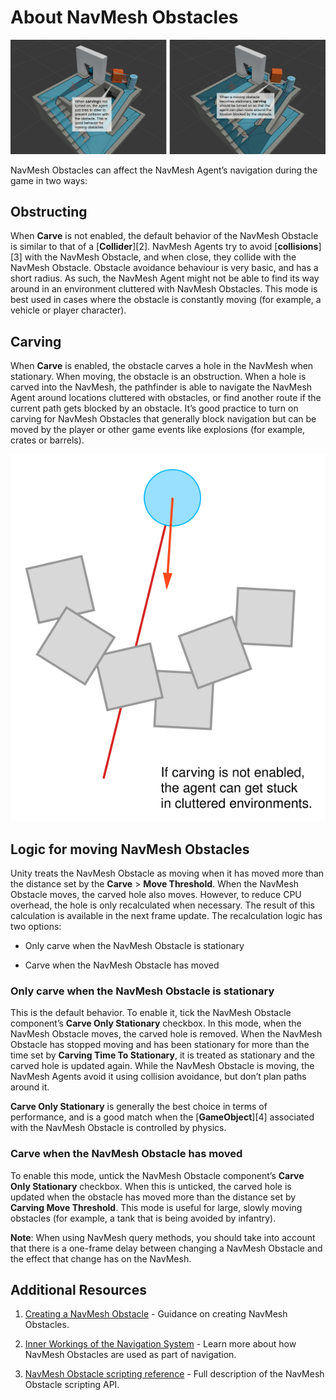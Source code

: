 # About NavMesh Obstacles

![](./Images/NavMeshObstacleCarving.svg)

NavMesh Obstacles can affect the NavMesh Agent’s navigation during the game in two ways:

## Obstructing

When **Carve** is not enabled, the default behavior of the NavMesh Obstacle is similar to that of a [**Collider**][2]. NavMesh Agents try to avoid [**collisions**][3] with the NavMesh Obstacle, and when close, they collide with the NavMesh Obstacle. Obstacle avoidance behaviour is very basic, and has a short radius. As such, the NavMesh Agent might not be able to find its way around in an environment cluttered with NavMesh Obstacles. This mode is best used in cases where the obstacle is constantly moving (for example, a vehicle or player character).

## Carving

When **Carve** is enabled, the obstacle carves a hole in the NavMesh when stationary. When moving, the obstacle is an obstruction. When a hole is carved into the NavMesh, the pathfinder is able to navigate the NavMesh Agent around locations cluttered with obstacles, or find another route if the current path gets blocked by an obstacle. It’s good practice to turn on carving for NavMesh Obstacles that generally block navigation but can be moved by the player or other game events like explosions (for example, crates or barrels).

![](./Images/NavMeshObstacleTrap.svg)

## Logic for moving NavMesh Obstacles

Unity treats the NavMesh Obstacle as moving when it has moved more than the distance set by the **Carve** > **Move Threshold**. When the NavMesh Obstacle moves, the carved hole also moves. However, to reduce CPU overhead, the hole is only recalculated when necessary. The result of this calculation is available in the next frame update. The recalculation logic has two options:

- Only carve when the NavMesh Obstacle is stationary

- Carve when the NavMesh Obstacle has moved


### Only carve when the NavMesh Obstacle is stationary

This is the default behavior. To enable it, tick the NavMesh Obstacle component’s **Carve Only Stationary** checkbox. In this mode, when the NavMesh Obstacle moves, the carved hole is removed. When the NavMesh Obstacle has stopped moving and has been stationary for more than the time set by **Carving Time To Stationary**, it is treated as stationary and the carved hole is updated again. While the NavMesh Obstacle is moving, the NavMesh Agents avoid it using collision avoidance, but don’t plan paths around it.

**Carve Only Stationary** is generally the best choice in terms of performance, and is a good match when the [**GameObject**][4] associated with the NavMesh Obstacle is controlled by physics.

### Carve when the NavMesh Obstacle has moved

To enable this mode, untick the NavMesh Obstacle component’s **Carve Only Stationary** checkbox. When this is unticked, the carved hole is updated when the obstacle has moved more than the distance set by **Carving Move Threshold**. This mode is useful for large, slowly moving obstacles (for example, a tank that is being avoided by infantry).

**Note**: When using NavMesh query methods, you should take into account that there is a one-frame delay between changing a NavMesh Obstacle and the effect that change has on the NavMesh.

## Additional Resources

1. [Creating a NavMesh Obstacle](./CreateNavMeshObstacle.md) - Guidance on creating NavMesh Obstacles.

2. [Inner Workings of the Navigation System](./NavInnerWorkings.md) - Learn more about how NavMesh Obstacles are used as part of navigation.

3. [NavMesh Obstacle scripting reference](https://docs.unity3d.com/ScriptReference/AI.NavMeshObstacle.html) - Full description of the NavMesh Obstacle scripting API.